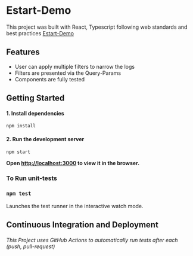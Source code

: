# Estart-Demo

This project was built with React, Typescript following web standards and best practices
[Estart-Demo](https://legendary-yeot-ce6176.netlify.app)

## Features

* User can apply multiple filters to narrow the logs
* Filters are presented via the Query-Params
* Components are fully tested

## Getting Started

#### 1. Install dependencies

`npm install`

#### 2. Run the development server

`npm start`

**Open [http://localhost:3000](http://localhost:3000) to view it in the browser.**

### To Run unit-tests

### `npm test`

Launches the test runner in the interactive watch mode.

## Continuous Integration and Deployment

###### This Project uses GitHub Actions to automatically run tests after each (push, pull-request)
